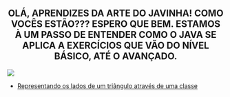 <h2 align="center"> OLÁ, APRENDIZES DA ARTE DO JAVINHA! COMO VOCÊS ESTÃO??? ESPERO QUE BEM. ESTAMOS À UM PASSO DE ENTENDER COMO O JAVA SE APLICA A EXERCÍCIOS QUE VÃO DO NÍVEL BÁSICO, ATÉ O AVANÇADO. </h2>
<img src="https://www.stylus.co.za/wp-content/uploads/2022/12/java-banner.png">


- [Representando os lados de um triângulo através de uma classe](./ladosDeUmTriangulo)

